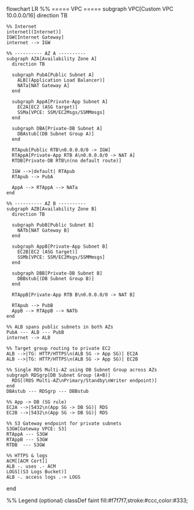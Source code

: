 flowchart LR
  %% ===== VPC =====
  subgraph VPC[Custom VPC 10.0.0.0/16]
    direction TB

    %% Internet
    internet[(Internet)]
    IGW[Internet Gateway]
    internet --> IGW

    %% ---------- AZ A ----------
    subgraph AZA[Availability Zone A]
      direction TB

      subgraph PubA[Public Subnet A]
        ALB[(Application Load Balancer)]
        NATa[NAT Gateway A]
      end

      subgraph AppA[Private-App Subnet A]
        EC2A[EC2 (ASG target)]
        SSMa[VPCE: SSM/EC2Msgs/SSMMmsgs]
      end

      subgraph DBA[Private-DB Subnet A]
        DBAstub[(DB Subnet Group A)]
      end

      RTApub[Public RTB\n0.0.0.0/0 -> IGW]
      RTAppA[Private-App RTB A\n0.0.0.0/0 -> NAT A]
      RTDB[Private-DB RTB\n(no default route)]

      IGW -->|default| RTApub
      RTApub --> PubA

      AppA --> RTAppA --> NATa
    end

    %% ---------- AZ B ----------
    subgraph AZB[Availability Zone B]
      direction TB

      subgraph PubB[Public Subnet B]
        NATb[NAT Gateway B]
      end

      subgraph AppB[Private-App Subnet B]
        EC2B[EC2 (ASG target)]
        SSMb[VPCE: SSM/EC2Msgs/SSMMmsgs]
      end

      subgraph DBB[Private-DB Subnet B]
        DBBstub[(DB Subnet Group B)]
      end

      RTAppB[Private-App RTB B\n0.0.0.0/0 -> NAT B]

      RTApub --> PubB
      AppB --> RTAppB --> NATb
    end

    %% ALB spans public subnets in both AZs
    PubA --- ALB --- PubB
    internet --> ALB

    %% Target group routing to private EC2
    ALB -->|TG: HTTP/HTTPS\n(ALB SG -> App SG)| EC2A
    ALB -->|TG: HTTP/HTTPS\n(ALB SG -> App SG)| EC2B

    %% Single RDS Multi-AZ using DB Subnet Group across AZs
    subgraph RDSgrp[DB Subnet Group (A+B)]
      RDS[(RDS Multi-AZ\nPrimary/Standby\nWriter endpoint)]
    end
    DBAstub --- RDSgrp --- DBBstub

    %% App -> DB (SG rule)
    EC2A -->|5432\n(App SG -> DB SG)| RDS
    EC2B -->|5432\n(App SG -> DB SG)| RDS

    %% S3 Gateway endpoint for private subnets
    S3GW[Gateway VPCE: S3]
    RTAppA --- S3GW
    RTAppB --- S3GW
    RTDB  --- S3GW

    %% HTTPS & logs
    ACM[[ACM Cert]]
    ALB -. uses .- ACM
    LOGS[(S3 Logs Bucket)]
    ALB -. access logs .-> LOGS
  end

  %% Legend (optional)
  classDef faint fill:#f7f7f7,stroke:#ccc,color:#333;
